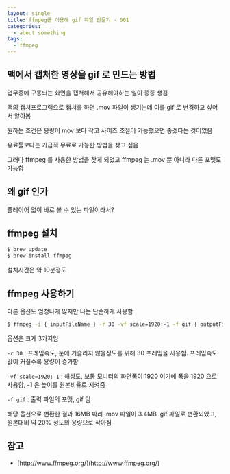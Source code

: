 ```yaml
---
layout: single
title: ffmpeg를 이용해 gif 파일 만들기 - 001
categories: 
  - about something
tags:
  - ffmpeg
---
```


## 맥에서 캡쳐한 영상을 gif 로 만드는 방법

업무중에 구동되는 화면을 캡쳐해서 공유해야하는 일이 종종 생김

맥의 캡쳐프로그램으로 캡쳐를 하면 .mov 파일이 생기는데 이를 gif 로 변경하고 싶어서 알아봄

원하는 조건은 용량이 mov 보다 작고 사이즈 조절이 가능했으면 좋겠다는 것이었음

유료툴보다는 가급적 무료로 가능한 방법을 찾고 싶음

그러다 ffmpeg 를 사용한 방법을 찾게 되었고 ffmpeg 는 .mov 뿐 아니라 다른 포맷도 가능함

## 왜 gif 인가

플레이어 없이 바로 볼 수 있는 파일이라서?

## ffmpeg 설치

```bash
$ brew update
$ brew install ffmpeg
```

설치시간은 약 10분정도

## ffmpeg 사용하기

다른 옵션도 엄청나게 많지만 나는 단순하게 사용함

```bash
$ ffmpeg -i { inputFileName } -r 30 -vf scale=1920:-1 -f gif { outputFileName }
```

옵션은 크게 3가지임

`-r 30` : 프레임속도, 눈에 거슬리지 않을정도를 위해 30 프레임을 사용함. 프레임속도값이 커질수록 용량이 증가함

`-vf scale=1920:-1` : 해상도, 보통 모니터의 화면폭이 1920 이기에 폭을 1920 으로 사용함, -1 은 높이를 원본비율로 지켜줌 

`-f gif`  : 출력 파일의 포맷, gif 임

해당 옵션으로 변환한 결과 16MB 짜리 .mov 파일이 3.4MB .gif 파일로 변환되었고, 원본대비 약 20% 정도의 용량으로 작아짐

## 참고 
- [http://www.ffmpeg.org/](http://www.ffmpeg.org/)
